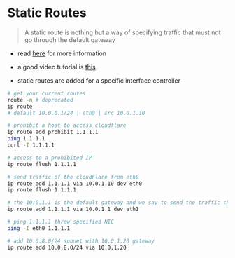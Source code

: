 # Static Routes

> A static route is nothing but a way of specifying traffic that must not go through the default gateway

- read [here](https://devconnected.com/how-to-add-route-on-linux) for more information

- a good video tutorial is [this](https://www.youtube.com/watch?v=zeArDrC2xPg&ab_channel=ProfessorMesser)

- static routes are added for a specific interface controller

``` bash
# get your current routes
route -n # deprecated
ip route
# default 10.0.0.1/24 | eth0 | src 10.0.1.10

# prohibit a host to access cloudflare
ip route add prohibit 1.1.1.1
ping 1.1.1.1
curl -I 1.1.1.1

# access to a prohibited IP
ip route flush 1.1.1.1

# send traffic of the cloudFlare from eth0
ip route add 1.1.1.1 via 10.0.1.10 dev eth0
ip route flush 1.1.1.1

# the 10.0.1.1 is the default gateway and we say to send the traffic throw this gateway
ip route add 1.1.1.1 via 10.0.1.1 dev eth1

# ping 1.1.1.1 throw specified NIC
ping -I eth0 1.1.1.1

# add 10.0.8.0/24 subnet with 10.0.1.20 gateway
ip route add 10.0.8.0/24 via 10.0.1.20
```
